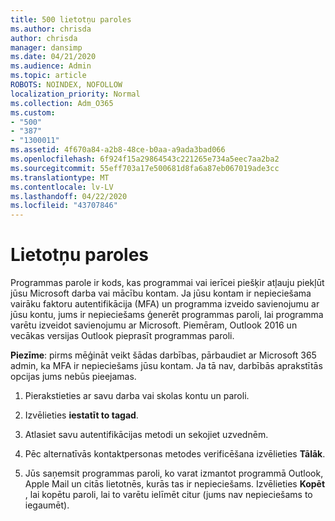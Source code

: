 ```yaml
---
title: 500 lietotņu paroles
ms.author: chrisda
author: chrisda
manager: dansimp
ms.date: 04/21/2020
ms.audience: Admin
ms.topic: article
ROBOTS: NOINDEX, NOFOLLOW
localization_priority: Normal
ms.collection: Adm_O365
ms.custom:
- "500"
- "387"
- "1300011"
ms.assetid: 4f670a84-a2b8-48ce-b0aa-a9ada3bad066
ms.openlocfilehash: 6f924f15a29864543c221265e734a5eec7aa2ba2
ms.sourcegitcommit: 55eff703a17e500681d8fa6a87eb067019ade3cc
ms.translationtype: MT
ms.contentlocale: lv-LV
ms.lasthandoff: 04/22/2020
ms.locfileid: "43707846"
---
```

# <a name="app-passwords"></a>Lietotņu paroles

Programmas parole ir kods, kas programmai vai ierīcei piešķir atļauju piekļūt jūsu Microsoft darba vai mācību kontam. Ja jūsu kontam ir nepieciešama vairāku faktoru autentifikācija (MFA) un programma izveido savienojumu ar jūsu kontu, jums ir nepieciešams ģenerēt programmas paroli, lai programma varētu izveidot savienojumu ar Microsoft. Piemēram, Outlook 2016 un vecākas versijas Outlook pieprasīt programmas paroli.

 **Piezīme**: pirms mēģināt veikt šādas darbības, pārbaudiet ar Microsoft 365 admin, ka MFA ir nepieciešams jūsu kontam. Ja tā nav, darbībās aprakstītās opcijas jums nebūs pieejamas.

1. Pierakstieties ar savu darba vai skolas kontu un paroli.

2. Izvēlieties **iestatīt to tagad**.

3. Atlasiet savu autentifikācijas metodi un sekojiet uzvednēm.

4. Pēc alternatīvās kontaktpersonas metodes verificēšana izvēlieties **Tālāk**.

5. Jūs saņemsit programmas paroli, ko varat izmantot programmā Outlook, Apple Mail un citās lietotnēs, kurās tas ir nepieciešams. Izvēlieties **Kopēt** , lai kopētu paroli, lai to varētu ielīmēt citur (jums nav nepieciešams to iegaumēt).
